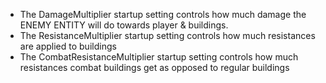 * The DamageMultiplier startup setting controls how much damage the ENEMY ENTITY will do towards player & buildings.
* The ResistanceMultiplier startup setting controls how much resistances are applied to buildings
* The CombatResistanceMultiplier startup setting controls how much resistances combat buildings get as opposed to regular buildings
